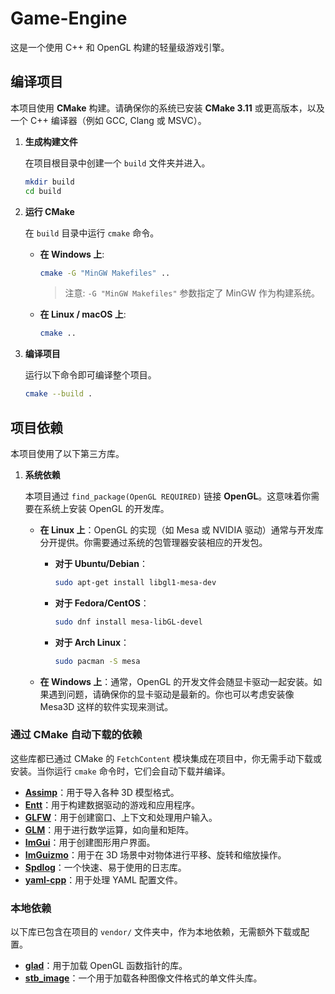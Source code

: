 # Game-Engine

这是一个使用 C++ 和 OpenGL 构建的轻量级游戏引擎。

## 编译项目
本项目使用 **CMake** 构建。请确保你的系统已安装 **CMake 3.11** 或更高版本，以及一个 C++ 编译器（例如 GCC, Clang 或 MSVC）。

1.  **生成构建文件**

    在项目根目录中创建一个 `build` 文件夹并进入。

    ```sh
    mkdir build
    cd build
    ```

2.  **运行 CMake**

    在 `build` 目录中运行 `cmake` 命令。

    * **在 Windows 上**:
        
        ```sh
        cmake -G "MinGW Makefiles" ..
        ```
        
        > 注意: `-G "MinGW Makefiles"` 参数指定了 MinGW 作为构建系统。
    
    * **在 Linux / macOS 上**:
        
        ```sh
        cmake ..
        ```
        
3.  **编译项目**

    运行以下命令即可编译整个项目。

    ```sh
    cmake --build .
    ```

## 项目依赖

本项目使用了以下第三方库。

1.  **系统依赖**

    本项目通过 `find_package(OpenGL REQUIRED)` 链接 **OpenGL**。这意味着你需要在系统上安装 OpenGL 的开发库。

    * **在 Linux 上**：OpenGL 的实现（如 Mesa 或 NVIDIA 驱动）通常与开发库分开提供。你需要通过系统的包管理器安装相应的开发包。
        * **对于 Ubuntu/Debian**：
            ```sh
            sudo apt-get install libgl1-mesa-dev
            ```
        * **对于 Fedora/CentOS**：
            ```sh
            sudo dnf install mesa-libGL-devel
            ```
        * **对于 Arch Linux**：
            ```sh
            sudo pacman -S mesa
            ```

    * **在 Windows 上**：通常，OpenGL 的开发文件会随显卡驱动一起安装。如果遇到问题，请确保你的显卡驱动是最新的。你也可以考虑安装像 Mesa3D 这样的软件实现来测试。


### 通过 CMake 自动下载的依赖

这些库都已通过 CMake 的 `FetchContent` 模块集成在项目中，你无需手动下载或安装。当你运行 `cmake` 命令时，它们会自动下载并编译。

* **[Assimp](https://github.com/assimp/assimp)**：用于导入各种 3D 模型格式。
* **[Entt](https://github.com/skypjack/entt)**：用于构建数据驱动的游戏和应用程序。
* **[GLFW](https://github.com/GLFW/GLFW)**：用于创建窗口、上下文和处理用户输入。
* **[GLM](https://github.com/g-truc/glm)**：用于进行数学运算，如向量和矩阵。
* **[ImGui](https://github.com/ocornut/imgui)**：用于创建图形用户界面。
* **[ImGuizmo](https://github.com/CedricGuillemet/ImGuizmo)**：用于在 3D 场景中对物体进行平移、旋转和缩放操作。
* **[Spdlog](https://github.com/gabime/spdlog)**：一个快速、易于使用的日志库。
* **[yaml-cpp](https://github.com/jbeder/yaml-cpp)**：用于处理 YAML 配置文件。

### 本地依赖

以下库已包含在项目的 `vendor/` 文件夹中，作为本地依赖，无需额外下载或配置。

* **[glad](https://github.com/Dav1dde/glad)**：用于加载 OpenGL 函数指针的库。
* **[stb_image](https://github.com/nothings/stb)**：一个用于加载各种图像文件格式的单文件头库。
